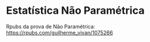 # Estatística Não Paramétrica

Rpubs da prova de Não Paramétrica: https://rpubs.com/guilherme_vivan/1075266
